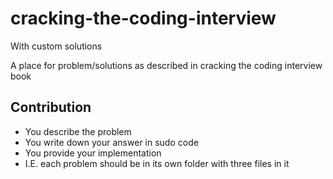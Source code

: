 # cracking-the-coding-interview 
With custom solutions

A place for problem/solutions as described in cracking the coding interview book
## Contribution
* You describe the problem
* You write down your answer in sudo code
* You provide your implementation
* I.E. each problem should be in its own folder with three files in it

